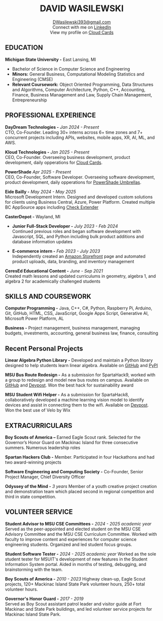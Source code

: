 <h1 align = "center">DAVID WASILEWSKI</h1>

<p align="center">
<a href="mailto:dwasilewski393@gmail.com">DWasilewski393@gmail.com</a>
<br>Connect with me on <a href="https://www.linkedin.com/in/david-wasilewski/">LinkedIn</a>
<br>View my profile on <a href="https://www.cloud-cards.link/DWAS">Cloud Cards</a>
</p>

## EDUCATION

**Michigan State University -** East Lansing, MI 
- Bachelor of Science in Computer Science and Engineering
- **Minors:** General Business, Computational Modeling Statistics and Engineering (CMSE)
- **Relevant Coursework:** Object Oriented Programming, Data Structures and Algorithms, Computer Architecture, Python, C++, Accounting, Finance, Business Management and Law, Supply Chain Management, Entrepreneurship


## PROFESSIONAL EXPERIENCE

**DayDream Technologies -** *Jan 2024 - Present*  
CTO, Co-Founder. Leading 30+ interns across 6+ time zones and 7+ concurrent projects including APIs, websites, mobile apps, XR, AI, ML, and AWS.

**Kloud Technologies -** *Jan 2025 - Present*  
CEO, Co-Founder. Overseeing business development, product development, daily opperations for [Cloud Cards](https://www.cloud-cards.link/).

**PowerShade** *Apr 2025 - Present*  
CEO, Co-Founder, Software Developer. Overseeing software development, product development, daily opperations for [PowerShade Umbrellas](https://dwasilewski3.github.io/PowerShade-Website/).

**Eide Bailly -** *May 2024 - May 2025*  
Microsoft Development Intern. Designed and developed custom solutions for clients using Business Central, Azure, Power Platform. Created multiple BC AppSource apps including [Check Extender](https://appsource.microsoft.com/en-us/product/dynamics-365-business-central/PUBID.eidebaillyllp%7CAID.multi_line_check_extender%7CPAPPID.c5ab6843-0158-4105-a9de-263cdca4e1ac?tab=Overview)

**CasterDepot -** Wayland, MI
 - **Junior Full-Stack Developer -** *July 2023 - Feb 2024*  
Continued previous roles and began software development with Javascript, SQL, and Python including bulk product additions and database information updates

 - **E-commerce intern -** *Feb 2023 - July 2023*  
Independently created an [Amazon Storefront](https://www.amazon.com/stores/CasterDepot/page/0C3FB9D6-1BE6-4344-AC64-81589AB25BDC?ref_=ast_bln) page and automated product uploads, data, branding, and inventory management

**CeresEd Educational Content -** *June - Sep 2021*  
Created math lessons and updated curriculums in geometry, algebra 1, and algebra 2 for academically challenged students

## SKILLS AND COURSEWORK

**Computer Programming -** Java, C++, C#, Python, Raspberry Pi, Arduino, Git, GitHub, HTML, CSS, JavaScript, Google Apps Script, Generative AI, Microsoft Power Platform, AL

**Business -** Project management, business management, managing budgets, investments, accounting, general business law, finance, consulting


## Recent Personal Projects

**Linear Algebra Python Library -** Developed and maintain a Python library designed to help students learn linear algebra. Available on [GitHub](https://github.com/DWasilewski3/LinAlgLib) and [PyPI](https://pypi.org/project/LinAlgLib/)

**MSU Bus Route Redesign -** As a submission for SpartaHack9, worked with a group to redesign and model new bus routes on campus. Available on [GitHub](https://github.com/DWasilewski3/Spartahack9-BusProject) and [Devpost](https://devpost.com/software/bus-route-project). Won the best hack for sustainability award

**MSU Student Wifi Helper -** As a submission for SpartaHack8, collaboratively developed a machine learning vision model to identify devices and assist in connecting them to the wifi. Available on [Devpost](https://devpost.com/software/image-recognition-tool-for-msu-internet-connection). Won the best use of Velo by Wix


## EXTRACURRICULARS

**Boy Scouts of America –** Earned Eagle Scout rank. Selected for the Governor’s Honor Guard on Mackinac Island for three consecutive summers. Numerous leadership roles

**Spartan Hackers Club -** Member. Participated in four Hackathons and had two award-winning projects

**Software Engineering and Computing Society -** Co-Founder, Senior Project Manager, Chief Diversity Officer

**Odyssey of the Mind -** *3 years* Member of a youth creative project creation and demonstration team which placed second in regional competition and third in state competition.


## VOLUNTEER SERVICE

**Student Advisor to MSU CSE Committees -** *2024 - 2025 academic year*  
Served as the peer-appointed and elected student on the MSU CSE Advisory Committee and the MSU CSE Curriculum Committee. Worked with faculty to improve content and experiences for computer science engineering students. Organized and led student focus groups.

**Student Software Tester -** *2024 - 2025 academic year*
Worked as the sole student tester for MSUIT's development of new features in the Student Information System portal. Aided in months of testing, debugging, and brainstorming with the team.

**Boy Scouts of America -** *2010 - 2023*
Highway clean-up, Eagle Scout projects, 120+ Mackinac Island State Park volunteer hours, 250+ total volunteer hours.

**Governor's Honor Guard -** *2017 - 2019*  
Served as Boy Scout assistant patrol leader and visitor guide at Fort Mackinac and State Park buildings, and led volunteer service projects for Mackinac Island State Park. 